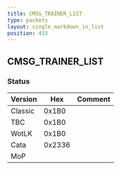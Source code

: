 ```yaml
---
title: CMSG_TRAINER_LIST
type: packets
layout: single_markdown_in_list
position: 433
---
```


## CMSG_TRAINER_LIST

### Status

Version    | Hex        | Comment
---------- | ---------- | ---------- 
Classic    | 0x1B0      |
TBC        | 0x1B0      |
WotLK      | 0x1B0      |
Cata       | 0x2336     |
MoP        |            |